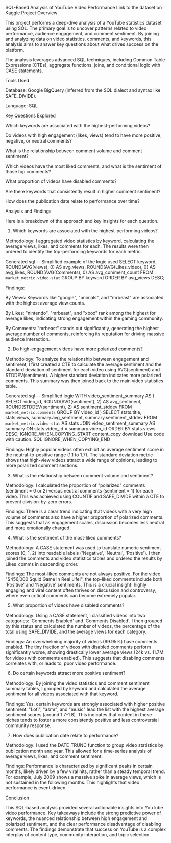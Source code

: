 SQL-Based Analysis of YouTube Video Performance
Link to the dataset on Kaggle
Project Overview

This project performs a deep-dive analysis of a YouTube statistics dataset using SQL. The primary goal is to uncover patterns related to video performance, audience engagement, and comment sentiment. By joining and analyzing data on video statistics, comments, and keywords, this analysis aims to answer key questions about what drives success on the platform.

The analysis leverages advanced SQL techniques, including Common Table Expressions (CTEs), aggregate functions, joins, and conditional logic with CASE statements.

Tools Used

Database: Google BigQuery (inferred from the SQL dialect and syntax like SAFE_DIVIDE).

Language: SQL

Key Questions Explored

Which keywords are associated with the highest-performing videos?

Do videos with high engagement (likes, views) tend to have more positive, negative, or neutral comments?

What is the relationship between comment volume and comment sentiment?

Which videos have the most liked comments, and what is the sentiment of those top comments?

What proportion of videos have disabled comments?

Are there keywords that consistently result in higher comment sentiment?

How does the publication date relate to performance over time?

Analysis and Findings

Here is a breakdown of the approach and key insights for each question.

1. Which keywords are associated with the highest-performing videos?

Methodology:
I aggregated video statistics by keyword, calculating the average views, likes, and comments for each. The results were then ordered to identify the top-performing keywords for each metric.

Generated sql
-- Simplified example of the logic used
SELECT
  keyword,
  ROUND(AVG(views), 0) AS avg_views,
  ROUND(AVG(Likes_video), 0) AS avg_likes,
  ROUND(AVG(Comments), 0) AS avg_comment_count
FROM
  `market_metric.video-stat`
GROUP BY
  keyword
ORDER BY
  avg_views DESC;


Findings:

By Views: Keywords like "google", "animals", and "mrbeast" are associated with the highest average view counts.

By Likes: "nintendo", "mrbeast", and "xbox" rank among the highest for average likes, indicating strong engagement within the gaming community.

By Comments: "mrbeast" stands out significantly, generating the highest average number of comments, reinforcing its reputation for driving massive audience interaction.

2. Do high-engagement videos have more polarized comments?

Methodology:
To analyze the relationship between engagement and sentiment, I first created a CTE to calculate the average sentiment and the standard deviation of sentiment for each video using AVG(sentiment) and STDDEV(sentiment). A higher standard deviation indicates more polarized comments. This summary was then joined back to the main video statistics table.

Generated sql
-- Simplified logic
WITH video_sentiment_summary AS (
  SELECT
    video_id,
    ROUND(AVG(sentiment), 2) AS avg_sentiment,
    ROUND(STDDEV(sentiment), 2) AS sentiment_stddev
  FROM
    `market_metric.comments`
  GROUP BY
    video_id
)
SELECT
  stats.title,
  stats.views,
  summary.avg_sentiment,
  summary.sentiment_stddev
FROM
  `market_metric.video-stat` AS stats
JOIN
  video_sentiment_summary AS summary ON stats.video_id = summary.video_id
ORDER BY
  stats.views DESC;
IGNORE_WHEN_COPYING_START
content_copy
download
Use code with caution.
SQL
IGNORE_WHEN_COPYING_END

Findings:
Highly popular videos often exhibit an average sentiment score in the neutral-to-positive range (1.1 to 1.7). The standard deviation metric shows that high-view videos attract a wide range of opinions, leading to more polarized comment sections.

3. What is the relationship between comment volume and sentiment?

Methodology:
I calculated the proportion of "polarized" comments (sentiment = 0 or 2) versus neutral comments (sentiment = 1) for each video. This was achieved using COUNTIF and SAFE_DIVIDE within a CTE to prevent division-by-zero errors.

Findings:
There is a clear trend indicating that videos with a very high volume of comments also have a higher proportion of polarized comments. This suggests that as engagement scales, discussion becomes less neutral and more emotionally charged.

4. What is the sentiment of the most-liked comments?

Methodology:
A CASE statement was used to translate numeric sentiment scores (0, 1, 2) into readable labels ('Negative', 'Neutral', 'Positive'). I then joined the comments and video statistics tables and ordered the results by Likes_comms in descending order.

Findings:
The most-liked comments are not always positive. For the video "$456,000 Squid Game In Real Life!", the top-liked comments include both 'Positive' and 'Negative' sentiments. This is a crucial insight: highly engaging and viral content often thrives on discussion and controversy, where even critical comments can become extremely popular.

5. What proportion of videos have disabled comments?

Methodology:
Using a CASE statement, I classified videos into two categories: 'Comments Enabled' and 'Comments Disabled'. I then grouped by this status and calculated the number of videos, the percentage of the total using SAFE_DIVIDE, and the average views for each category.

Findings:
An overwhelming majority of videos (99.95%) have comments enabled. The tiny fraction of videos with disabled comments perform significantly worse, showing drastically lower average views (24k vs. 11.7M for videos with comments enabled). This suggests that disabling comments correlates with, or leads to, poor video performance.

6. Do certain keywords attract more positive sentiment?

Methodology:
By joining the video statistics and comment sentiment summary tables, I grouped by keyword and calculated the average sentiment for all videos associated with that keyword.

Findings:
Yes, certain keywords are strongly associated with higher positive sentiment. "Lofi", "asmr", and "music" lead the list with the highest average sentiment scores (around 1.7-1.8). This indicates that content in these niches tends to foster a more consistently positive and less controversial community response.

7. How does publication date relate to performance?

Methodology:
I used the DATE_TRUNC function to group video statistics by publication month and year. This allowed for a time-series analysis of average views, likes, and comment sentiment.

Findings:
Performance is characterized by significant peaks in certain months, likely driven by a few viral hits, rather than a steady temporal trend. For example, July 2009 shows a massive spike in average views, which is not sustained in the following months. This highlights that video performance is event-driven.

Conclusion

This SQL-based analysis provided several actionable insights into YouTube video performance. Key takeaways include the strong predictive power of keywords, the nuanced relationship between high engagement and polarized sentiment, and the clear performance disadvantage of disabling comments. The findings demonstrate that success on YouTube is a complex interplay of content type, community interaction, and topic selection.

